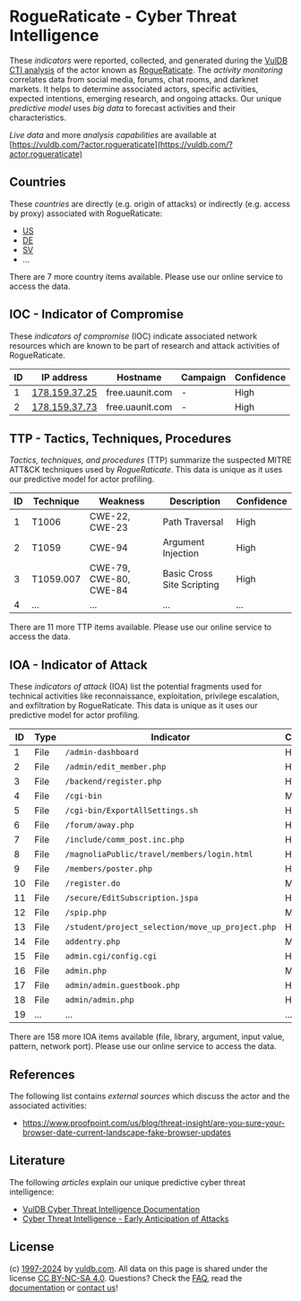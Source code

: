 # RogueRaticate - Cyber Threat Intelligence

These _indicators_ were reported, collected, and generated during the [VulDB CTI analysis](https://vuldb.com/?kb.cti) of the actor known as [RogueRaticate](https://vuldb.com/?actor.rogueraticate). The _activity monitoring_ correlates data from social media, forums, chat rooms, and darknet markets. It helps to determine associated actors, specific activities, expected intentions, emerging research, and ongoing attacks. Our unique _predictive model_ uses _big data_ to forecast activities and their characteristics.

_Live data_ and more _analysis capabilities_ are available at [https://vuldb.com/?actor.rogueraticate](https://vuldb.com/?actor.rogueraticate)

## Countries

These _countries_ are directly (e.g. origin of attacks) or indirectly (e.g. access by proxy) associated with RogueRaticate:

* [US](https://vuldb.com/?country.us)
* [DE](https://vuldb.com/?country.de)
* [SV](https://vuldb.com/?country.sv)
* ...

There are 7 more country items available. Please use our online service to access the data.

## IOC - Indicator of Compromise

These _indicators of compromise_ (IOC) indicate associated network resources which are known to be part of research and attack activities of RogueRaticate.

ID | IP address | Hostname | Campaign | Confidence
-- | ---------- | -------- | -------- | ----------
1 | [178.159.37.25](https://vuldb.com/?ip.178.159.37.25) | free.uaunit.com | - | High
2 | [178.159.37.73](https://vuldb.com/?ip.178.159.37.73) | free.uaunit.com | - | High

## TTP - Tactics, Techniques, Procedures

_Tactics, techniques, and procedures_ (TTP) summarize the suspected MITRE ATT&CK techniques used by _RogueRaticate_. This data is unique as it uses our predictive model for actor profiling.

ID | Technique | Weakness | Description | Confidence
-- | --------- | -------- | ----------- | ----------
1 | T1006 | CWE-22, CWE-23 | Path Traversal | High
2 | T1059 | CWE-94 | Argument Injection | High
3 | T1059.007 | CWE-79, CWE-80, CWE-84 | Basic Cross Site Scripting | High
4 | ... | ... | ... | ...

There are 11 more TTP items available. Please use our online service to access the data.

## IOA - Indicator of Attack

These _indicators of attack_ (IOA) list the potential fragments used for technical activities like reconnaissance, exploitation, privilege escalation, and exfiltration by RogueRaticate. This data is unique as it uses our predictive model for actor profiling.

ID | Type | Indicator | Confidence
-- | ---- | --------- | ----------
1 | File | `/admin-dashboard` | High
2 | File | `/admin/edit_member.php` | High
3 | File | `/backend/register.php` | High
4 | File | `/cgi-bin` | Medium
5 | File | `/cgi-bin/ExportAllSettings.sh` | High
6 | File | `/forum/away.php` | High
7 | File | `/include/comm_post.inc.php` | High
8 | File | `/magnoliaPublic/travel/members/login.html` | High
9 | File | `/members/poster.php` | High
10 | File | `/register.do` | Medium
11 | File | `/secure/EditSubscription.jspa` | High
12 | File | `/spip.php` | Medium
13 | File | `/student/project_selection/move_up_project.php` | High
14 | File | `addentry.php` | Medium
15 | File | `admin.cgi/config.cgi` | High
16 | File | `admin.php` | Medium
17 | File | `admin/admin.guestbook.php` | High
18 | File | `admin/admin.php` | High
19 | ... | ... | ...

There are 158 more IOA items available (file, library, argument, input value, pattern, network port). Please use our online service to access the data.

## References

The following list contains _external sources_ which discuss the actor and the associated activities:

* https://www.proofpoint.com/us/blog/threat-insight/are-you-sure-your-browser-date-current-landscape-fake-browser-updates

## Literature

The following _articles_ explain our unique predictive cyber threat intelligence:

* [VulDB Cyber Threat Intelligence Documentation](https://vuldb.com/?kb.cti)
* [Cyber Threat Intelligence - Early Anticipation of Attacks](https://www.scip.ch/en/?labs.20201022)

## License

(c) [1997-2024](https://vuldb.com/?kb.changelog) by [vuldb.com](https://vuldb.com/?kb.about). All data on this page is shared under the license [CC BY-NC-SA 4.0](https://creativecommons.org/licenses/by-nc-sa/4.0/). Questions? Check the [FAQ](https://vuldb.com/?kb.faq), read the [documentation](https://vuldb.com/?kb) or [contact us](https://vuldb.com/?contact)!
